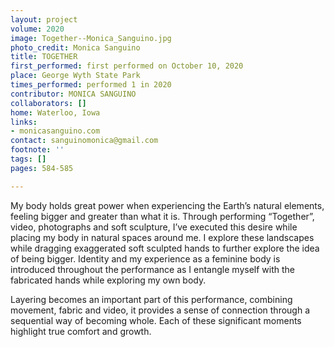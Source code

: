 ```yaml
---
layout: project
volume: 2020
image: Together--Monica_Sanguino.jpg
photo_credit: Monica Sanguino
title: TOGETHER
first_performed: first performed on October 10, 2020
place: George Wyth State Park
times_performed: performed 1 in 2020
contributor: MONICA SANGUINO
collaborators: []
home: Waterloo, Iowa
links:
- monicasanguino.com
contact: sanguinomonica@gmail.com
footnote: ''
tags: []
pages: 584-585

---
```


My body holds great power when experiencing the Earth’s natural elements, feeling bigger and greater than what it is. Through performing “Together”, video, photographs and soft sculpture, I’ve executed this desire while placing my body in natural spaces around me. I explore these landscapes while dragging exaggerated soft sculpted hands to further explore the idea of being bigger. Identity and my experience as a feminine body is introduced throughout the performance as I entangle myself with the fabricated hands while exploring my own body.

Layering becomes an important part of this performance, combining movement, fabric and video, it provides a sense of connection through a sequential way of becoming whole. Each of these significant moments highlight true comfort and growth. 

